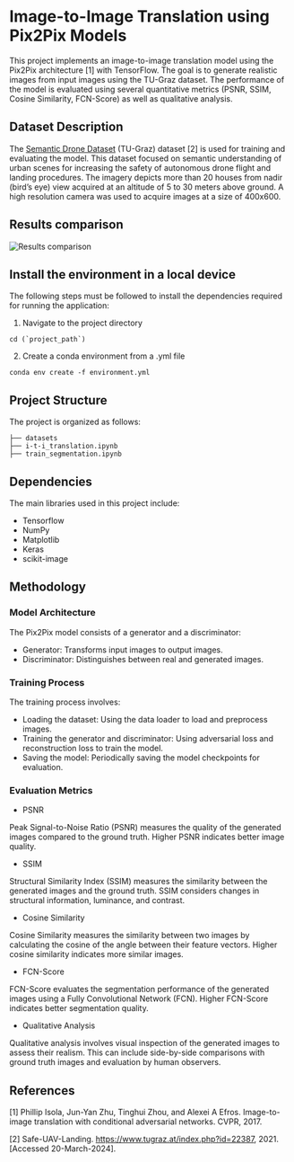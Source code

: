 Image-to-Image Translation using Pix2Pix Models
===

This project implements an image-to-image translation model using the Pix2Pix architecture [1] with TensorFlow. The goal is to generate realistic images from input images using the TU-Graz dataset. The performance of the model is evaluated using several quantitative metrics (PSNR, SSIM, Cosine Similarity, FCN-Score) as well as qualitative analysis.

## Dataset Description

The [Semantic Drone Dataset](https://www.tugraz.at/index.php?id=22387) (TU-Graz) dataset [2] is used for training and evaluating the model. This dataset focused on semantic understanding of urban scenes for increasing the safety of autonomous drone flight and landing procedures. The imagery depicts more than 20 houses from nadir (bird’s eye) view acquired at an altitude of 5 to 30 meters above ground. A high resolution camera was used to acquire images at a size of 400x600.

## Results comparison

![Results comparison](grid_image.png)

## Install the environment in a local device
The following steps must be followed to install the dependencies required for running the application:

1. Navigate to the project directory
```
cd (`project_path`)
```

2. Create a conda environment from a .yml file
```
conda env create -f environment.yml
```

## Project Structure
The project is organized as follows:

```
├── datasets
├── i-t-i_translation.ipynb
├── train_segmentation.ipynb
```

## Dependencies
The main libraries used in this project include:

- Tensorflow
- NumPy
- Matplotlib
- Keras
- scikit-image

## Methodology
### Model Architecture
The Pix2Pix model consists of a generator and a discriminator:

- Generator: Transforms input images to output images.
- Discriminator: Distinguishes between real and generated images.

### Training Process
The training process involves:

- Loading the dataset: Using the data loader to load and preprocess images.
- Training the generator and discriminator: Using adversarial loss and reconstruction loss to train the model.
- Saving the model: Periodically saving the model checkpoints for evaluation.

### Evaluation Metrics
- PSNR

Peak Signal-to-Noise Ratio (PSNR) measures the quality of the generated images compared to the ground truth. Higher PSNR indicates better image quality.

- SSIM

Structural Similarity Index (SSIM) measures the similarity between the generated images and the ground truth. SSIM considers changes in structural information, luminance, and contrast.

- Cosine Similarity

Cosine Similarity measures the similarity between two images by calculating the cosine of the angle between their feature vectors. Higher cosine similarity indicates more similar images.

- FCN-Score

FCN-Score evaluates the segmentation performance of the generated images using a Fully Convolutional Network (FCN). Higher FCN-Score indicates better segmentation quality.

- Qualitative Analysis

Qualitative analysis involves visual inspection of the generated images to assess their realism. This can include side-by-side comparisons with ground truth images and evaluation by human observers.

## References

[1] Phillip Isola, Jun-Yan Zhu, Tinghui Zhou, and Alexei A Efros. Image-to-image translation with conditional adversarial networks. CVPR, 2017.

[2] Safe-UAV-Landing. https://www.tugraz.at/index.php?id=22387, 2021. [Accessed 20-March-2024].
